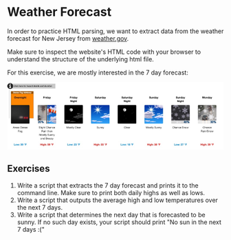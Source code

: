 # Weather Forecast

In order to practice HTML parsing, we want to extract data from the weather forecast for New Jersey from
[weather.gov](https://forecast.weather.gov/MapClick.php?lat=39.6133&lon=-74.7286#.XF0mKc9KjBI).

Make sure to inspect the website's HTML code with your browser to understand
the structure of the underlying html file.

For this exercise, we are mostly interested in the 7 day forecast:

![alt text](forecast.jpg "Forecast")

## Exercises

1. Write a script that extracts the 7 day forecast and prints it to the command line. Make sure to print both daily highs as well as lows.
2. Write a script that outputs the average high and low temperatures over the next 7 days.
3. Write a script that determines the next day that is forecasted to be sunny. If no such day exists, your script should print "No sun in the next 7 days :("
